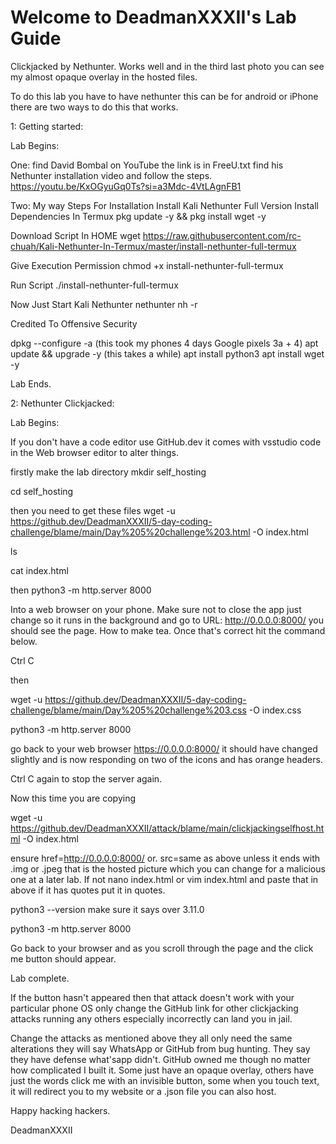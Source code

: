 # Welcome to DeadmanXXXII's Lab Guide

Clickjacked by Nethunter. 
Works well and in the third last photo you can see my almost opaque overlay in the hosted files.

To do this lab you have to have nethunter this can be for android or iPhone there are two ways to do this that works.

1: Getting started:

Lab Begins:

One: find David Bombal on YouTube the link is in FreeU.txt find his Nethunter installation video and follow the steps.
https://youtu.be/KxOGyuGq0Ts?si=a3Mdc-4VtLAgnFB1

Two: My way
Steps For Installation
Install Kali Nethunter Full Version
Install Dependencies In Termux 
pkg update -y && pkg install wget -y

Download Script In HOME 
wget https://raw.githubusercontent.com/rc-chuah/Kali-Nethunter-In-Termux/master/install-nethunter-full-termux

Give Execution Permission 
chmod +x install-nethunter-full-termux

Run Script 
./install-nethunter-full-termux

Now Just Start Kali Nethunter nethunter
nh -r

Credited To Offensive Security

dpkg --configure -a
(this took my phones 4 days Google pixels 3a + 4)
apt update && upgrade -y
(this takes a while)
apt install python3
apt install wget -y

Lab Ends.

2: Nethunter Clickjacked:

Lab Begins:

If you don't have a code editor use GitHub.dev it comes with vsstudio code in the Web browser editor to alter things. 

firstly make the lab directory
mkdir self_hosting

cd self_hosting

then you need to get these files 
wget -u https://github.dev/DeadmanXXXII/5-day-coding-challenge/blame/main/Day%205%20challenge%203.html -O index.html

ls

cat index.html

then
python3 -m http.server 8000

Into a web browser on your phone. 
Make sure not to close the app just change so it runs in the background and go to URL: http://0.0.0.0:8000/ you should see the page. How to make tea.
Once that's correct hit the command below.

Ctrl C

then

wget -u https://github.dev/DeadmanXXXII/5-day-coding-challenge/blame/main/Day%205%20challenge%203.css -O index.css

python3 -m http.server 8000

go back to your web browser https://0.0.0.0:8000/ it should have changed slightly and is now responding on two of the icons and has orange headers.

Ctrl C again to stop the server again.

Now this time you are copying 

wget -u https://github.dev/DeadmanXXXII/attack/blame/main/clickjackingselfhost.html -O index.html

ensure href=http://0.0.0.0:8000/
or.    src=same as above unless it ends with .img or .jpeg that is the hosted picture which you can change for a malicious one at a later lab.
If not
nano index.html
or
vim index.html
and paste that in above if it has quotes put it in quotes.

python3 --version make sure it says over 3.11.0

python3 -m http.server 8000

Go back to your browser and as you scroll through the page and the click me button should appear.

Lab complete.

If the button hasn't appeared then that attack doesn't work with your particular phone OS only change the GitHub link for other clickjacking attacks running any others especially incorrectly can land you in jail.

Change the attacks as mentioned above they all only need the same alterations they will say WhatsApp or GitHub from bug hunting. They say they have defense what'sapp didn't. 
GitHub owned me though no matter how complicated I built it. 
Some just have an opaque overlay, others have just the words click me with an invisible button, some when you touch text, it will redirect you to my website or a .json file you can also host.

Happy hacking hackers.

DeadmanXXXII
